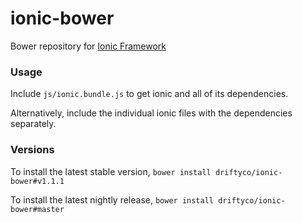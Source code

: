 # ionic-bower

Bower repository for [Ionic Framework](http://github.com/driftyco/ionic)

### Usage

Include `js/ionic.bundle.js` to get ionic and all of its dependencies.

Alternatively, include the individual ionic files with the dependencies separately.

### Versions

To install the latest stable version, `bower install driftyco/ionic-bower#v1.1.1`

To install the latest nightly release, `bower install driftyco/ionic-bower#master`
